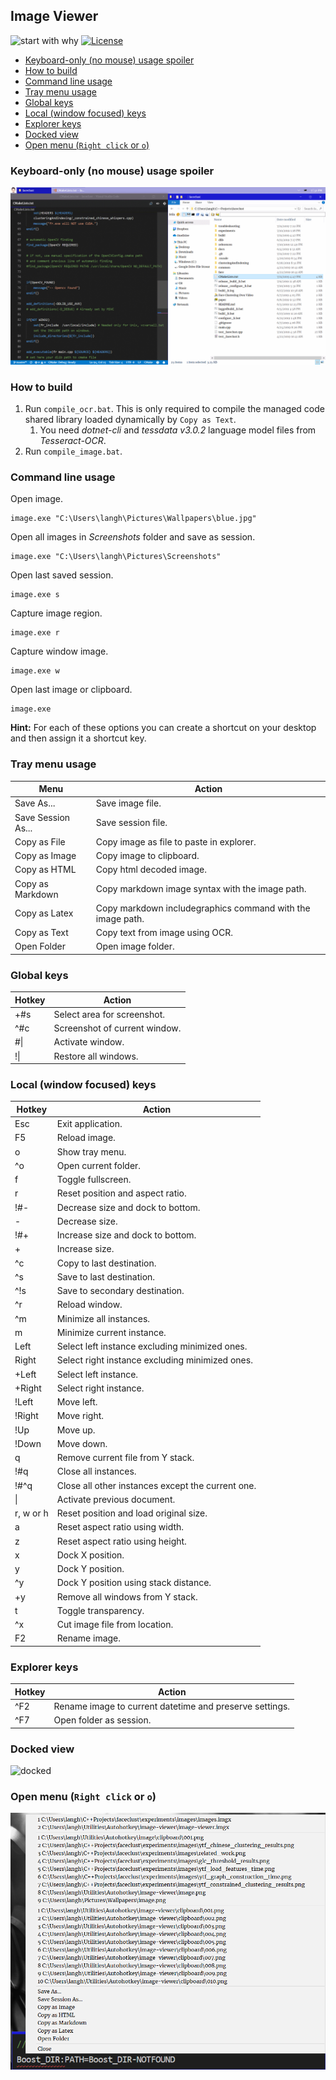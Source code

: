 ## Image Viewer <!-- omit in toc -->

![start with why](https://img.shields.io/badge/autohotkey%20build-passing-brightgreen.svg?style=flat) [![License](https://img.shields.io/badge/License-MIT-blue.svg)](https://raw.githubusercontent.com/langheran/image-viewer/master/LICENSE.md)
- [Keyboard-only (no mouse) usage spoiler](#keyboard-only-no-mouse-usage-spoiler)
- [How to build](#how-to-build)
- [Command line usage](#command-line-usage)
- [Tray menu usage](#tray-menu-usage)
- [Global keys](#global-keys)
- [Local (window focused) keys](#local-window-focused-keys)
- [Explorer keys](#explorer-keys)
- [Docked view](#docked-view)
- [Open menu (`Right click` or `o`)](#open-menu-right-click-or-o)

### Keyboard-only (no mouse) usage spoiler

![usage](docs/images/usage.gif)

### How to build

1. Run `compile_ocr.bat`. This is only required to compile the managed code shared library loaded dynamically by `Copy as Text`. 
    1. You need _dotnet-cli_ and _tessdata v3.0.2_ language model files from _Tesseract-OCR_.
2. Run `compile_image.bat`.

### Command line usage

Open image.

```batch
image.exe "C:\Users\langh\Pictures\Wallpapers\blue.jpg"
```

Open all images in _Screenshots_ folder and save as session.

```batch
image.exe "C:\Users\langh\Pictures\Screenshots"
```

Open last saved session.

```batch
image.exe s
```

Capture image region.

```batch
image.exe r
```

Capture window image.

```batch
image.exe w
```

Open last image or clipboard.

```batch
image.exe
```

**Hint:** For each of these options you can create a shortcut on your desktop and then assign it a shortcut key. 

### Tray menu usage

| Menu | Action                        |
| ------------------ | -------------------- |
| Save As... | Save image file. |
| Save Session As... | Save session file. |
| Copy as File | Copy image as file to paste in explorer. |
| Copy as Image | Copy image to clipboard. |
| Copy as HTML | Copy html decoded image. |
| Copy as Markdown | Copy markdown image syntax with the image path. |
| Copy as Latex | Copy markdown includegraphics command with the image path. |
| Copy as Text | Copy text from image using OCR. |
| Open Folder | Open image folder. |

### Global keys

| Hotkey | Action                        |
| ------ | ----------------------------- |
| +#s     | Select area for screenshot.   |
| ^#c    | Screenshot of current window. |
| #\|    | Activate window.              |
| !\|    | Restore all windows.          |


### Local (window focused) keys

| Hotkey | Action                            |
| ------ | --------------------------------- |
| Esc    | Exit application.                 |
| F5     | Reload image.                     |
| o      | Show tray menu.                   |
| ^o      | Open current folder.              |
| f      | Toggle fullscreen.              |
| r      | Reset position and aspect ratio.  |
| !#-    | Decrease size and dock to bottom. |
| -      | Decrease size.                    |
| !#+    | Increase size and dock to bottom. |
| +      | Increase size.                    |
| ^c     | Copy to last destination.         |
| ^s     | Save to last destination.         |
| ^!s    | Save to secondary destination.    |
| ^r     | Reload window.                    |
| ^m     | Minimize all instances.           |
| m     | Minimize current instance.           |
| Left     | Select left instance excluding minimized ones.           |
| Right     | Select right instance excluding minimized ones.           |
| +Left     | Select left instance.           |
| +Right     | Select right instance.           |
| !Left     | Move left.           |
| !Right     | Move right.           |
| !Up     | Move up.           |
| !Down     | Move down.           |
| q     | Remove current file from Y stack.           |
| !#q     | Close all instances.           |
| !#^q     | Close all other instances except the current one.           |
| \|     | Activate previous document.           |
| r, w or h     |  Reset position and load original size.          |
| a     |  Reset aspect ratio using width.          |
| z     |  Reset aspect ratio using height.          |
| x     |  Dock X position.          |
| y     |  Dock Y position.          |
| ^y     |  Dock Y position using stack distance.          |
| +y     |  Remove all windows from Y stack.          |
| t     |  Toggle transparency.          |
| ^x     |  Cut image file from location.          |
| F2     |  Rename image.          |

### Explorer keys
| Hotkey | Action                            |
| ------ | --------------------------------- |
| ^F2     |  Rename image to current datetime and preserve settings.          |
| ^F7     |  Open folder as session.          |

### Docked view
![docked](docs/images/docked.gif)

### Open menu (`Right click` or `o`)
![menu](docs/images/menu.png)